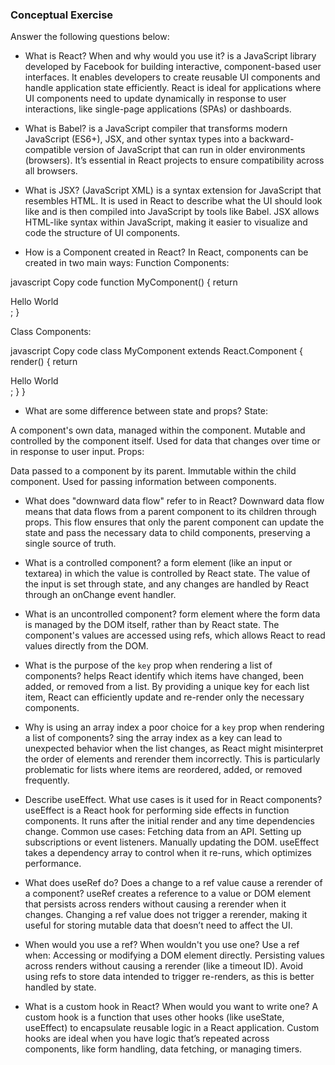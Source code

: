 ### Conceptual Exercise

Answer the following questions below:

- What is React? When and why would you use it? is a JavaScript library developed by Facebook for building interactive, component-based user interfaces. It enables developers to create reusable UI components and handle application state efficiently. React is ideal for applications where UI components need to update dynamically in response to user interactions, like single-page applications (SPAs) or dashboards.

- What is Babel?  is a JavaScript compiler that transforms modern JavaScript (ES6+), JSX, and other syntax types into a backward-compatible version of JavaScript that can run in older environments (browsers). It’s essential in React projects to ensure compatibility across all browsers.

- What is JSX? (JavaScript XML) is a syntax extension for JavaScript that resembles HTML. It is used in React to describe what the UI should look like and is then compiled into JavaScript by tools like Babel. JSX allows HTML-like syntax within JavaScript, making it easier to visualize and code the structure of UI components.

- How is a Component created in React?
In React, components can be created in two main ways:
Function Components:

javascript
Copy code
function MyComponent() {
  return <div>Hello World</div>;
}

Class Components:

javascript
Copy code
class MyComponent extends React.Component {
  render() {
    return <div>Hello World</div>;
  }
}

- What are some difference between state and props?
State:

A component's own data, managed within the component.
Mutable and controlled by the component itself.
Used for data that changes over time or in response to user input.
Props:

Data passed to a component by its parent.
Immutable within the child component.
Used for passing information between components.

- What does "downward data flow" refer to in React?
Downward data flow means that data flows from a parent component to its children through props. This flow ensures that only the parent component can update the state and pass the necessary data to child components, preserving a single source of truth.

- What is a controlled component? a form element (like an input or textarea) in which the value is controlled by React state. The value of the input is set through state, and any changes are handled by React through an onChange event handler.


- What is an uncontrolled component?  form element where the form data is managed by the DOM itself, rather than by React state. The component's values are accessed using refs, which allows React to read values directly from the DOM.

- What is the purpose of the `key` prop when rendering a list of components? helps React identify which items have changed, been added, or removed from a list. By providing a unique key for each list item, React can efficiently update and re-render only the necessary components.

- Why is using an array index a poor choice for a `key` prop when rendering a list of components? sing the array index as a key can lead to unexpected behavior when the list changes, as React might misinterpret the order of elements and rerender them incorrectly. This is particularly problematic for lists where items are reordered, added, or removed frequently.

- Describe useEffect.  What use cases is it used for in React components?useEffect is a React hook for performing side effects in function components. It runs after the initial render and any time dependencies change.
Common use cases:
Fetching data from an API.
Setting up subscriptions or event listeners.
Manually updating the DOM.
useEffect takes a dependency array to control when it re-runs, which optimizes performance.

- What does useRef do?  Does a change to a ref value cause a rerender of a component? useRef creates a reference to a value or DOM element that persists across renders without causing a rerender when it changes. Changing a ref value does not trigger a rerender, making it useful for storing mutable data that doesn’t need to affect the UI.

- When would you use a ref? When wouldn't you use one? 
Use a ref when:
Accessing or modifying a DOM element directly.
Persisting values across renders without causing a rerender (like a timeout ID).
Avoid using refs to store data intended to trigger re-renders, as this is better handled by state.

- What is a custom hook in React? When would you want to write one? A custom hook is a function that uses other hooks (like useState, useEffect) to encapsulate reusable logic in a React application. Custom hooks are ideal when you have logic that’s repeated across components, like form handling, data fetching, or managing timers.
